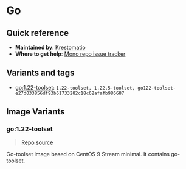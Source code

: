 # Go
## Quick reference
- **Maintained by**:
[Krestomatio](https://krestomatio.com)
- **Where to get help**:
[Mono repo issue tracker](https://github.com/krestomatio/container_builder/issues)

## Variants and tags
- [go:1.22-toolset](#go122-toolset): `1.22-toolset, 1.22.5-toolset, go122-toolset-e27d033856df93b51733282c18c62afafb986687`


## Image Variants
### go:1.22-toolset
> [Repo source](https://github.com/krestomatio/container_builder/tree/master/go/go122-toolset)

Go-toolset image based on CentOS 9 Stream minimal. It contains go-toolset.

